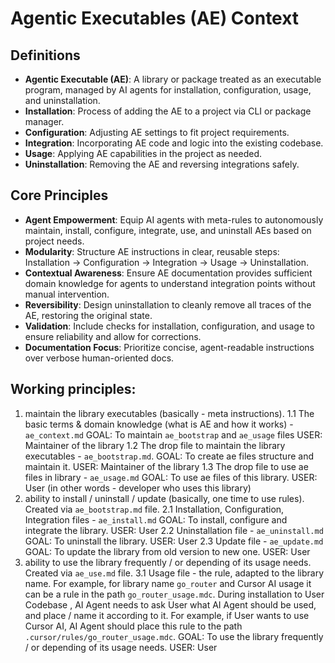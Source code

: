 <!--
version: 1.0.0
repository: https://github.com/fluent-meaning-symbiotic/agentic_executables
license: MIT
author: Arenukvern and contributors
-->

# Agentic Executables (AE) Context

## Definitions

- **Agentic Executable (AE)**: A library or package treated as an executable program, managed by AI agents for installation, configuration, usage, and uninstallation.
- **Installation**: Process of adding the AE to a project via CLI or package manager.
- **Configuration**: Adjusting AE settings to fit project requirements.
- **Integration**: Incorporating AE code and logic into the existing codebase.
- **Usage**: Applying AE capabilities in the project as needed.
- **Uninstallation**: Removing the AE and reversing integrations safely.

## Core Principles

- **Agent Empowerment**: Equip AI agents with meta-rules to autonomously maintain, install, configure, integrate, use, and uninstall AEs based on project needs.
- **Modularity**: Structure AE instructions in clear, reusable steps: Installation → Configuration → Integration → Usage → Uninstallation.
- **Contextual Awareness**: Ensure AE documentation provides sufficient domain knowledge for agents to understand integration points without manual intervention.
- **Reversibility**: Design uninstallation to cleanly remove all traces of the AE, restoring the original state.
- **Validation**: Include checks for installation, configuration, and usage to ensure reliability and allow for corrections.
- **Documentation Focus**: Prioritize concise, agent-readable instructions over verbose human-oriented docs.

## Working principles:

1. maintain the library executables (basically - meta instructions).
   1.1 The basic terms & domain knowledge (what is AE and how it works) - `ae_context.md`
   GOAL: To maintain `ae_bootstrap` and `ae_usage` files
   USER: Maintainer of the library
   1.2 The drop file to maintain the library executables - `ae_bootstrap.md`.
   GOAL: To create ae files structure and maintain it.
   USER: Maintainer of the library
   1.3 The drop file to use ae files in library - `ae_usage.md`
   GOAL: To use ae files of this library.
   USER: User (in other words - developer who uses this library)
2. ability to install / uninstall / update (basically, one time to use rules). Created via `ae_bootstrap.md` file.
   2.1 Installation, Configuration, Integration files - `ae_install.md`
   GOAL: To install, configure and integrate the library.
   USER: User
   2.2 Uninstallation file - `ae_uninstall.md`
   GOAL: To uninstall the library.
   USER: User
   2.3 Update file - `ae_update.md`
   GOAL: To update the library from old version to new one.
   USER: User
3. ability to use the library frequently / or depending of its usage needs. Created via `ae_use.md` file.
   3.1 Usage file - the rule, adapted to the library name. For example, for library name `go_router` and Cursor AI usage it can be a rule in the path `go_router_usage.mdc`. During installation to User Codebase , AI Agent needs to ask User what AI Agent should be used, and place / name it according to it. For example, if User wants to use Cursor AI, AI Agent should place this rule to the path `.cursor/rules/go_router_usage.mdc`.
   GOAL: To use the library frequently / or depending of its usage needs.
   USER: User
